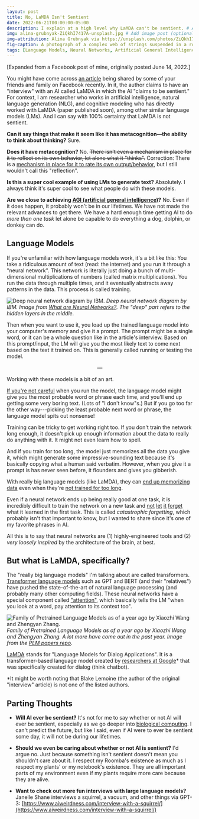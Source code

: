 ```yaml
---
layout: post
title: No, LaMDA Isn't Sentient
date: 2022-06-21T00:00:00-05:00
description: I explain at a high level why LaMDA can't be sentient. # Add post description (optional)
img: alina-grubnyak-ZiQkhI7417A-unsplash.jpg # Add image post (optional)
img-attribution: Alina Grubnyak via https://unsplash.com/photos/ZiQkhI7417A
fig-caption: A photograph of a complex web of strings suspended in a room.
tags: [Language Models, Neural Networks, Artificial General Intelligence]
---
```


[Expanded from a Facebook post of mine, originally posted June 14, 2022.]

You might have come across [an article](https://cajundiscordian.medium.com/is-lamda-sentient-an-interview-ea64d916d917) being shared by some of your friends and family on Facebook recently.
In it, the author claims to have an "interview" with an AI called LaMDA in which the AI "claims to be sentient."
For context, I am researcher who works in artificial intelligence, natural language generation (NLG), and cognitive modeling who has directly worked with LaMDA (paper published soon), among other similar language models (LMs). And I can say with 100% certainty that LaMDA is not sentient.

**Can it say things that make it seem like it has metacognition&mdash;the ability to think about thinking?** Sure.

**Does it have metacognition?** No. ~~There isn't even a mechanism in place for it to reflect on its own behavior, let alone what it "thinks".~~ Correction: There is a [mechanism in place for it to rate its own output/behavior](https://ai.googleblog.com/2022/01/lamda-towards-safe-grounded-and-high.html), but I still wouldn't call this "reflection".

**Is this a super cool example of using LMs to generate text?** Absolutely. I always think it's super cool to see what people do with these models.

**Are we close to achieving [AGI (artificial general intelligence)](https://en.wikipedia.org/wiki/Artificial_general_intelligence)?** No. Even if it does happen, it probably won't be in our lifetimes. We have not made the relevant advances to get there. We have a hard enough time getting AI to do _more than one task_ let alone be capable to do everything a dog, dolphin, or donkey can do.


## Language Models

If you're unfamiliar with how language models work, it's a bit like this: You take a ridiculous amount of text (read: the internet) and you run it through a "neural network". This network is literally just doing a bunch of multi-dimensional multiplications of numbers (called matrix multiplications). You run the data through multiple times, and it eventually abstracts away patterns in the data. This process is called training.

![Deep neural network diagram by IBM.]({{site.baseurl}}/assets/img/nn.webp)
_Deep neural network diagram by IBM. Image from [What are Neural Networks?](https://www.ibm.com/cloud/learn/neural-networks). The "deep" part refers to the hidden layers in the middle._

Then when you want to use it, you load up the trained language model into your computer's memory and give it a prompt. The prompt might be a single word, or it can be a whole question like in the article's interview. Based on this prompt/input, the LM will give you the most likely text to come next based on the text it trained on. This is generally called running or testing the model.

<center>&mdash;</center>

Working with these models is a bit of an art.

[If you're not careful](https://openreview.net/pdf?id=rygGQyrFvH) when you run the model, the language model might give you the most probable word or phrase each time, and you'll end up getting some very boring text. (Lots of "I don't know"s.)
But if you go too far the other way---picking the least probable next word or phrase, the language model spits out nonsense!

Training can be tricky to get working right too. 
If you don't train the network long enough, it doesn't pick up enough information about the data to really do anything with it. It might not even learn how to spell.

And if you train for too long, the model just memorizes all the data you give it, which might generate some impressive-sounding text because it's basically copying what a human said verbatim. However, when you give it a prompt is has never seen before, it flounders and gives you gibberish. 

With really big language models (like LaMDA), they can [end up memorizing data](https://arxiv.org/abs/2202.07646) even when they're [not trained for too long](https://arxiv.org/abs/2205.10770).


Even if a neural network ends up being really good at one task, it is incredibly difficult to train the network on a new task and [not](https://link.springer.com/chapter/10.1007/978-3-030-58598-3_28) [let](https://www.pnas.org/doi/10.1073/pnas.1611835114) [it](https://www.sciencedirect.com/science/article/pii/S1364661317300736) [forget](https://proceedings.neurips.cc/paper/2017/hash/f708f064faaf32a43e4d3c784e6af9ea-Abstract.html) what it learned in the first task. This is called _catastrophic forgetting_, which probably isn't that important to know, but I wanted to share since it's one of my favorite phrases in AI.

All this is to say that neural networks are (1) highly-engineered tools and (2) _very loosely inspired_ by the architecture of the brain, at best.

## But what is LaMDA, specifically?

The "really big language models" I'm talking about are called transformers. [Transformer language models](https://towardsdatascience.com/transformer-neural-network-step-by-step-breakdown-of-the-beast-b3e096dc857f) such as GPT and BERT (and their "relatives") have pushed the state-of-the-art of natural language processing (and probably many other computing fields). These neural networks have a special component called ["attention"](https://www.kaggle.com/code/residentmario/transformer-architecture-self-attention/notebook), which basically tells the LM "when you look at a word, pay attention to its context too".

![Family of Pretrained Language Models as of a year ago by Xiaozhi Wang and Zhengyan Zhang.]({{site.baseurl}}/assets/img/PLMfamily.jpg)
_Family of Pretrained Language Models as of a year ago by Xiaozhi Wang and Zhengyan Zhang. A lot more have come out in the past year. Image from the [PLM papers repo](https://github.com/thunlp/PLMpapers)._

[LaMDA](https://blog.google/technology/ai/lamda/) stands for "Language Models for Dialog Applications". It is a transformer-based language model created by [researchers at Google](https://arxiv.org/abs/2201.08239)* that was specifically created for dialog (think chatbot).

*It might be worth noting that Blake Lemoine (the author of the original "interview" article) is not one of the listed authors.

## Parting Thoughts

* **Will AI ever be sentient?** It's not for me to say whether or not AI will ever be sentient, especially as we go deeper into [biological computing](https://en.wikipedia.org/wiki/Biological_computing). I can't predict the future, but like I said, even if AI were to ever be sentient some day, it will not be during our lifetimes.

* **Should we even be caring about whether or not AI is sentient?** I'd argue no. Just because something isn't sentient doesn't mean you shouldn't care about it. I respect my Roomba's existence as much as I respect my plants' or my notebook's existence. They are all important parts of my environment even if my plants require more care because they are alive.

* **Want to check out more fun interviews with large language models?** Janelle Shane interviews a squirrel, a vacuum, and other things via GPT-3: [https://www.aiweirdness.com/interview-with-a-squirrel/](https://www.aiweirdness.com/interview-with-a-squirrel/)

